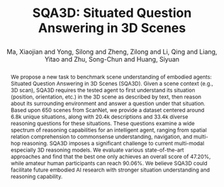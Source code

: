 ---
layout: pub
type: article
key: sqa3d
title: >
    SQA3D: Situated Question Answering in 3D Scenes
author: Ma, Xiaojian and Yong, Silong and Zheng, Zilong and Li, Qing and Liang, Yitao and Zhu, Song-Chun and Huang, Siyuan
pdf: https://openreview.net/pdf?id=N0n_QyQ5lBF
abbr: ICLR'23
equalauthor: Ma, Xiaojian and Yong, Silong
correspondence: Zheng, Zilong and Huang, Siyuan
arxiv: 2210.07474
code: https://github.com/SilongYong/SQA3D
journal: The Tenth International Conference on Learning Representations (ICLR)
year: 2023
website: https://sqa3d.github.io/
selected: true
abstract: >
    We propose a new task to benchmark scene understanding of embodied agents: Situated Question Answering in 3D Scenes (SQA3D). Given a scene context (e.g., 3D scan), SQA3D requires the tested agent to first understand its situation (position, orientation, etc.) in the 3D scene as described by text, then reason about its surrounding environment and answer a question under that situation. Based upon 650 scenes from ScanNet, we provide a dataset centered around 6.8k unique situations, along with 20.4k descriptions and 33.4k diverse reasoning questions for these situations. These questions examine a wide spectrum of reasoning capabilities for an intelligent agent, ranging from spatial relation comprehension to commonsense understanding, navigation, and multi-hop reasoning. SQA3D imposes a significant challenge to current multi-modal especially 3D reasoning models. We evaluate various state-of-the-art approaches and find that the best one only achieves an overall score of 47.20%, while amateur human participants can reach 90.06%. We believe SQA3D could facilitate future embodied AI research with stronger situation understanding and reasoning capability.
bibtex: >
    @inproceedings{ma2022sqa3d,
        title={SQA3D: Situated Question Answering in 3D Scenes},
        author={Ma, Xiaojian and Yong, Silong and Zheng, Zilong and Li, Qing and Liang, Yitao and Zhu, Song-Chun and Huang, Siyuan},
        booktitle={International Conference on Learning Representations},
        year={2023},
        url={https://openreview.net/forum?id=IDJx97BC38}
    }
---